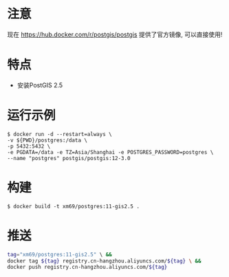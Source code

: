 # 注意

现在 https://hub.docker.com/r/postgis/postgis 提供了官方镜像, 可以直接使用!

# 特点

* 安装PostGIS 2.5

# 运行示例

```
$ docker run -d --restart=always \
-v ${PWD}/postgres:/data \
-p 5432:5432 \
-e PGDATA=/data -e TZ=Asia/Shanghai -e POSTGRES_PASSWORD=postgres \
--name "postgres" postgis/postgis:12-3.0
```

# 构建

```
$ docker build -t xm69/postgres:11-gis2.5 .
```

# 推送

```bash
tag="xm69/postgres:11-gis2.5" \ &&
docker tag ${tag} registry.cn-hangzhou.aliyuncs.com/${tag} \ &&
docker push registry.cn-hangzhou.aliyuncs.com/${tag}
```
